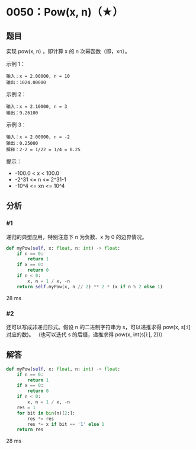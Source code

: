 # 0050：Pow(x, n)（★）


## 题目

实现 pow(x, n) ，即计算 x 的 n 次幂函数（即，xn）。


示例 1：

    输入：x = 2.00000, n = 10
    输出：1024.00000

示例 2：

    输入：x = 2.10000, n = 3
    输出：9.26100

示例 3：

    输入：x = 2.00000, n = -2
    输出：0.25000
    解释：2-2 = 1/22 = 1/4 = 0.25
	
提示：
- -100.0 < x < 100.0
- -2^31 <= n <= 2^31-1
- -10^4 <= xn <= 10^4
 
## 分析 

### #1

递归的典型应用，特别注意下 n 为负数、x 为 0 的边界情况。

```python
def myPow(self, x: float, n: int) -> float:
    if n == 0:
        return 1
    if x == 0:
        return 0
    if n < 0:
        x, n = 1 / x, -n
    return self.myPow(x, n // 2) ** 2 * (x if n % 2 else 1)
```
28 ms

### #2

还可以写成非递归形式。假设 n 的二进制字符串为 s，可以递推求得 pow(x, s[:i]对应的数)。
（也可以迭代 s 的后缀，递推求得 pow(x, int(s[i:], 2))）

## 解答

```python
def myPow(self, x: float, n: int) -> float:
    if n == 0:
        return 1
    if x == 0:
        return 0
    if n < 0:
        x, n = 1 / x, -n
    res = 1
    for bit in bin(n)[2:]:
        res *= res
        res *= x if bit == '1' else 1
    return res
```
28 ms
